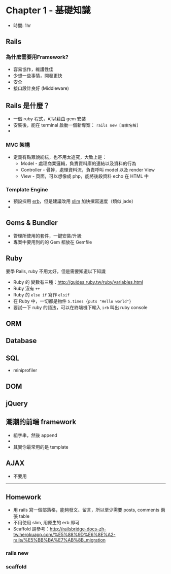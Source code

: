 # Chapter 1 - 基礎知識
* 時間: 1hr

## Rails
### 為什麼需要用Framework?
* 容易協作，維護性佳
* 少想一些事情，開發更快
* 安全
* 接口設計良好 (Middleware)

## Rails 是什麼？
* 一個 ruby 程式，可以藉由 gem 安裝
* 安裝後，能在 terminal 啟動一個新專案： `rails new [專案名稱]`
* 

### MVC 架構
* 定義有點眾說紛紜，也不用太追究，大致上是：
  * Model - 處理商業邏輯，負責資料庫的連結以及資料的行為
  * Controller - 骨幹，處理資料流，負責呼叫 model 以及 render View
  * View - 頁面，可以想像成 php，能將後段資料 echo 在 HTML 中
  
### Template Engine
* 預設採用 [erb](https://ihower.tw/rails4/actionview.html)，但是建議改用 [slim](http://slim-lang.com/) 加快撰寫速度（類似 jade）
* 

## Gems & Bundler
* 管理所使用的套件，一鍵安裝/升級
* 專案中要用到的的 Gem 都放在 Gemfile

## Ruby
要學 Rails, ruby 不用太好，但是需要知道以下知識
* Ruby 的 變數有三種：http://guides.ruby.tw/ruby/variables.html
* Ruby 沒有 `++`
* Ruby 的 `else if` 寫作 `elsif`
* 在 Ruby 中，一切都是物件 `5.times {puts "Hello world"}`
* 要試一下 ruby 的語法，可以在終端機下輸入 `irb` 叫出 ruby console

## ORM

## Database

## SQL
- miniprofiler

## DOM

## jQuery

## 潮潮的前端 framework
- 組字串，然後 append
- 
- 其實你最常用的是 template 

## AJAX
- 不要用

----

## Homework
* 用 rails 寫一個部落格，能夠發文、留言，所以至少需要 posts, comments 兩張 table
* 不用使用 slim, 用原生的 erb 即可
* Scaffold 請參考：http://railsbridge-docs-zh-tw.herokuapp.com/%E5%88%9D%E6%8E%A2-rails/%E5%BB%BA%E7%AB%8B_migration

### rails new 

### scaffold

### 

